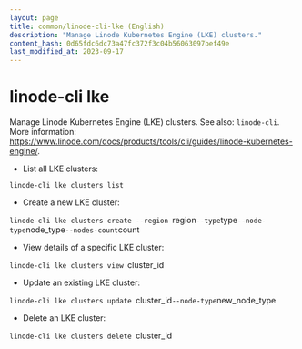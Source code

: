 ```yaml
---
layout: page
title: common/linode-cli-lke (English)
description: "Manage Linode Kubernetes Engine (LKE) clusters."
content_hash: 0d65fdc6dc73a47fc372f3c04b56063097bef49e
last_modified_at: 2023-09-17
---
```

# linode-cli lke

Manage Linode Kubernetes Engine (LKE) clusters.
See also: `linode-cli`.
More information: <https://www.linode.com/docs/products/tools/cli/guides/linode-kubernetes-engine/>.

- List all LKE clusters:

`linode-cli lke clusters list`

- Create a new LKE cluster:

`linode-cli lke clusters create --region `<span class="tldr-var badge badge-pill bg-dark-lm bg-white-dm text-white-lm text-dark-dm font-weight-bold">region</span>` --type `<span class="tldr-var badge badge-pill bg-dark-lm bg-white-dm text-white-lm text-dark-dm font-weight-bold">type</span>` --node-type `<span class="tldr-var badge badge-pill bg-dark-lm bg-white-dm text-white-lm text-dark-dm font-weight-bold">node_type</span>` --nodes-count `<span class="tldr-var badge badge-pill bg-dark-lm bg-white-dm text-white-lm text-dark-dm font-weight-bold">count</span>

- View details of a specific LKE cluster:

`linode-cli lke clusters view `<span class="tldr-var badge badge-pill bg-dark-lm bg-white-dm text-white-lm text-dark-dm font-weight-bold">cluster_id</span>

- Update an existing LKE cluster:

`linode-cli lke clusters update `<span class="tldr-var badge badge-pill bg-dark-lm bg-white-dm text-white-lm text-dark-dm font-weight-bold">cluster_id</span>` --node-type `<span class="tldr-var badge badge-pill bg-dark-lm bg-white-dm text-white-lm text-dark-dm font-weight-bold">new_node_type</span>

- Delete an LKE cluster:

`linode-cli lke clusters delete `<span class="tldr-var badge badge-pill bg-dark-lm bg-white-dm text-white-lm text-dark-dm font-weight-bold">cluster_id</span>
